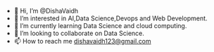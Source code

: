 - 👋 Hi, I’m @DishaVaidh
- 👀 I’m interested in AI,Data Science,Devops and Web Development.
- 🌱 I’m currently learning Data Science and cloud computing.
- 💞️ I’m looking to collaborate on Data Science.
- 📫 How to reach me dishavaidh123@gmail.com

<!---
DishaVaidh/DishaVaidh is a ✨ special ✨ repository because its `README.md` (this file) appears on your GitHub profile.
You can click the Preview link to take a look at your changes.
--->
